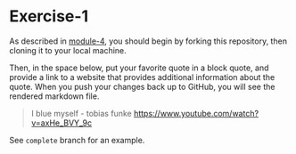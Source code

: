 # Exercise-1

As described in [module-4](https://github.com/INFO-201/m4-git-intro), you should begin by forking this repository, then cloning it to your local machine.

Then, in the space below, put your favorite quote in a block quote, and provide a link to a website that provides additional information about the quote. When you push your changes back up to GitHub, you will see the rendered markdown file.

> I blue myself - tobias funke
<https://www.youtube.com/watch?v=axHe_BVY_9c>

See `complete` branch for an example.
